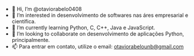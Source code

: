 - 👋 Hi, I’m @otaviorabelo0408
- 👀 I’m interested in  desenvolvimento de softwares nas áres empresarial e científica.
- 🌱 I’m currently learning Python, C, C++, Java e JavaScript.
- 💞️ I’m looking to collaborate on desenvolvimento de aplicações Python, principalmente.
- 📫 Para entrar em contato, utilize o email: otaviorabelounb@gmail.com

<!---
otaviorabelo0408/otaviorabelo0408 is a ✨ special ✨ repository because its `README.md` (this file) appears on your GitHub profile.
You can click the Preview link to take a look at your changes.
--->
